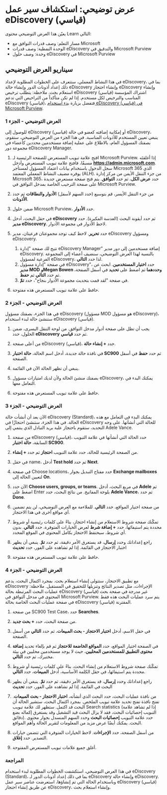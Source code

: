 <!---
---
عرض توضيحي: العنوان: "استكشاف سير عمل eDiscovery (القياسي)" مسار التعلم/الوحدة النمطية/الوحدة: "مسار التعلم: وصف قدرات توافق Microsoft؛ الوحدة النمطية 5: وصف قدرات eDiscovery والتدقيق الخاصة بـ Microsoft Purview؛ الوحدة 2: وصف حلول eDiscovery في Microsoft 365"
---
--->

# عرض توضيحي: استكشاف سير عمل eDiscovery (قياسي)

يعيّن هذا العرض التوضيحي محتوى Learn التالي:

- مسار التعلم: وصف قدرات التوافق مع Microsoft
- الوحدة النمطية: وصف قدرات eDiscovery والتدقيق في Microsoft Purview
- وحدة: وصف حلول eDiscovery في Microsoft Purview

## سيناريو العرض التوضيحي

في هذا النشاط المعملي، ستتعرف على الخطوات المطلوبة لإعداد eDiscovery، بما في ذلك إعداد أذونات الدور وإنشاء حالة eDiscovery وإنشاء احتجاز eDiscovery وإنشاء استعلام بحث.  ملاحظة: يتطلب ترخيص eDiscovery (قياسي) اشتراك المؤسسة المناسب والترخيص لكل مستخدم. إذا لم تكن متأكداً من التراخيص التي تدعم eDiscovery (قياسي)، فتفضل بزيارة [بدء استخدام eDiscovery (قياسي) في Microsoft Purview](https://docs.microsoft.com/microsoft-365/compliance/get-started-core-ediscovery?view=o365-worldwide).

### العرض التوضيحي - الجزء 1

للوصول إلى eDiscovery (قياسي) أو إمكانية إضافته كعضو في حالة eDiscovery، ينبغي تعيين المستخدم للأذونات المناسبة. في هذا الجزء من العرض التوضيحي، ستقوم، بصفتك المسؤول العام، بالاطلاع على عملية إضافة مستخدمين محددين كأعضاء في مجموعة دور eDiscovery Manager.

1. افتح علامة تبويب المستعرض للصفحة الرئيسية لـ Microsoft Purview.  إذا أغلقتَه مسبقًا، فافتح علامة تبويب المستعرض وأدخل **https://admin.microsoft.com**. سجل الدخول باستخدام بيانات اعتماد المسؤول لمستأجر Microsoft 365 الذي يوفره مضيف النشاط المعملي المعتمد (ALH). من جزء التنقل الأيمن من مركز إدارة Microsoft 365، حدد **عرض الكل**، ثم حدد **التوافق**.  يتم فتح صفحة مستعرض جديدة على صفحة الترحيب الخاصة بمدخل التوافق في Microsoft Purview.  

1. من جزء التنقل الأيسر، قم بتوسيع (حدد السهم لأسفل) **الأدوار والنطاقات** ثم حدد **الأذونات**.

1. ضمن حلول Microsoft Purview، حدد **الأدوار**.

1. في حقل البحث، أدخل **eDiscovery** ثم حدد أيقونة البحث (العدسة المكبرة).  حدد **مدير eDiscovery**.  لاحظ الأدوار في مجموعة الأدوار.

1. حدد **تحرير**.  لاحظ كيف توجد مجموعتان فرعيتان، مدير eDiscovery ومسؤول eDiscovery.  
    1. تتيح لك صفحة "إدارة eDiscovery Manager" إضافة مستخدمين إلى دور مدير eDiscovery. بالنسبة لهذا العرض التوضيحي، سنضيف أعضاء إلى المجموعة الفرعية لمسؤول eDiscovery، لذا حدد **التالي**.
    1. في صفحة "إدارة مسؤول eDiscovery"، حدد **اختيار المستخدمين**. ابحث عن **مدير MOD** **وMegan Bowen وحددهما** ثم اضغط على **تحديد** في أسفل الصفحة، ثم حدد **التالي** ثم **حفظ**.
    1. في صفحة "لقد قمت بتحديث مجموعة الأدوار بنجاح"، حدد **تمّ**.

1. حافظ على علامة تبويب المستعرض هذه مفتوحة.

### العرض التوضيحي - الجزء 2

في هذا الجزء، بصفتك مسؤول eDiscovery (مسؤول MOD هو مسؤول eDiscovery)، ستنشئ حالة لبدء استخدام eDiscovery (قياسي).

1. يجب أن تظل على صفحة أدوار مدخل التوافق. من لوحة التنقل اليسرى، ضمن الحلول، حدد **eDiscovery** ثم حدد **قياسي**.

1. من أعلى صفحة eDiscovery (قياسي)، حدد **+ إنشاء حالة**.

1. في نافذة حالة جديدة، أدخل اسم الحالة، **حالة اختبار SC900** ثم حدد **حفظ** في أسفل الصفحة.

1. ينبغي أن تظهر الحالة الآن في القائمة.

1. بصفتك منشئ الحالة ولأن لديك امتيازات مسؤول eDiscovery، يمكنك البدء في التعامل معها.  

1. حافظ على علامة تبويب المستعرض هذه مفتوحة.

### العرض التوضيحي - الجزء 3

الآن بعد أن أنشأت حالة eDiscovery (Standard)، يمكنك البدء في التعامل مع هذه الحالة.  في هذا الجزء، ستنشئ احتجازًا في eDiscovery للحالة التي أنشأتها.  على وجه التحديد، ستقوم باحتجاز علبة بريد التبادل الذي ينتمي إلى Adele Vance.

1. من صفحة eDiscovery (قياسي)، حدد الحالة التي أنشأتها في علامة التبويب السابقة، **حالة اختبار SC900**.

1. من الصفحة الرئيسية للحالة، حدد علامة التبويب **احتجاز** ثم حدد **+ إنشاء**.

1. في حقل name، أدخل **Test hold** ثم حدد **Next**.

1. في صفحة Choose locations، حدد مفتاح التبديل بجوار **Exchange mailboxes** لتعيين الحالة إلى **On**.  

1. الآن حدد **Choose users, groups, or teams**.  في مربع البحث، أدخل **Adele** ثم اضغط على Enter بلوحة المفاتيح. من نتائج البحث، حدد **Adele Vance**، ثم حدد **Done**.

1. من صفحة اختيار المواقع، حدد **التالي**.  للملاءمة مع العرض التوضيحي، لن يتم تضمين أي مواقع أخرى في هذا الاحتجاز.

1. تمكّنك صفحة شروط الاستعلام من إنشاء احتجاز، بناءً على كلمات رئيسية أو شروط محددة يتم استيفائها، حدد **+ إضافة شرط** لعرض الخيارات المتوفرة.  حدد **التالي**. بدون أي شروط، سيحتفظ الاحتجاز بكامل المحتوى في الموقع المحدد.

1. راجع إعداداتك وحدد **إرسال**، قد يستغرق الأمر دقيقة، ثم حدد **تمّ**.  ينبغي أن يظهر اختبار الاحتجاز في القائمة.  إذا لم تشاهده على الفور، حدد **تحديث**

1. حافظ على علامة تبويب المستعرض هذه مفتوحة.

### العرض التوضيحي - الجزء 4

مع تطبيق الاحتجاز، ستتولى إنشاء استعلام بحث.  بمجرد اكتمال البحث، يدعم eDiscovery الإجراءات، مثل تصدير النتائج وتنزيلها للتحقيق في المستقبل.   ملاحظة: عمليات البحث المرتبطة بحالة eDiscovery (قياسي) غير مدرجة في صفحة بحث المحتوى في مدخل التوافق في Microsoft Purview. يتم سرد عمليات البحث هذه فقط في صفحة عمليات البحث الخاصة بحالة eDiscovery (قياسي) المقترنة.

1. من صفحة SC900 Test Case، حدد **Searches**.

1. من صفحة البحث، حدد **+ بحث جديد**.

1. في حقل الاسم، أدخل **اختبار الاحتجاز - بحث المبيعات**، ثم حدد **التالي** من أسفل الصفحة.

1. في الصفحة اختيار المواقع، حدد **المواقع الخاضعة للاحتجاز** ثم قم بإلغاء تحديد **إضافة محتوى التطبيق للمستخدمين المحليين**، حيث لا يوجد مستخدمين محليين في بيئة مختبرك، ثم حدد **التالي**.

1. تمكّنك صفحة شروط الاستعلام من إنشاء البحث، بناءً على كلمات رئيسية أو شروط محددة يتم استيفائها، في حقل الكلمة الأساسية، أدخل **المبيعات**، حدد **التالي**.

1. راجع إعداداتك وحدد **إرسال**، قد يستغرق الأمر دقيقة، ثم حدد **تمّ**.  ينبغي أن يظهر البحث في القائمة.  إذا لم تشاهده على الفور، حدد **تحديث**

1. من نافذة عمليات البحث، حدد البحث الذي أنشأته، **اختبار الاحتجاز - بحث المبيعات**.  تفتح نافذة تفتح تحديد علامة تبويب الملخص.  بمجرد اكتمال البحث، ستشير الحالة أن البحث قد اكتمل.  ستظهر لك علامة تبويب Search statistics (إذا لم تشاهد علامة التبويب إحصائيات البحث، فقد لا يزال البحث قيد التشغيل وقد يستغرق إكماله بضع دقائق).  حدد علامة التبويب **إحصائيات البحث** وحدد السهم المنسدل بجوار محتوى البحث.  يمكنك أيضًا عرض مزيد من المعلومات لتقرير الحالة وأهم المواقع.  

1. من أسفل الصفحة، حدد **الإجراءات**.  لاحظ الخيارات المتوفرة التي تتضمن خيارات التصدير. حدد **إغلاق**.

1. أغلق جميع علامات تبويب المستعرض المفتوحة.

### المراجعة

في هذا العرض التوضيحي، استكشفت الخطوات المطلوبة لبدء استخدام eDiscovery (Standard)، بما في ذلك إعداد أذونات الدور لـ eDiscovery وإنشاء حالة eDiscovery.  وباستخدام الحالة التي تم إنشاؤها، استعرضت عناصر سير عمل eDiscovery (قياسي) عن طريق إنشاء احتجاز eDiscovery، وإنشاء استعلام بحث.
